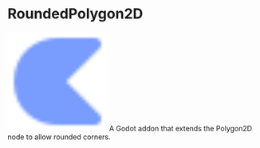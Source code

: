 # RoundedPolygon2D

<img src="addons/RoundedPolygon2D/RoundedPolygon2D.svg" height=200 width=200>
A Godot addon that extends the Polygon2D node to allow rounded corners.
